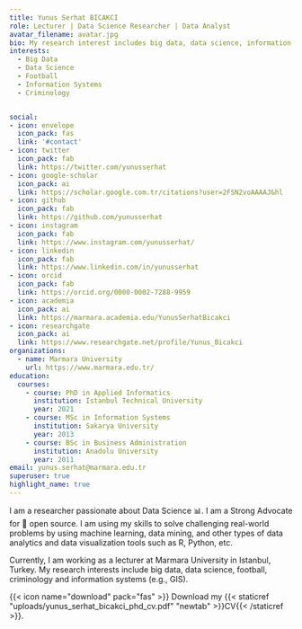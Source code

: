 ```yaml
---
title: Yunus Serhat BICAKCI
role: Lecturer | Data Science Researcher | Data Analyst
avatar_filename: avatar.jpg
bio: My research interest includes big data, data science, information systems, football, criminology. 
interests:
  - Big Data
  - Data Science
  - Football
  - Information Systems
  - Criminology


social:
- icon: envelope
  icon_pack: fas
  link: '#contact'
- icon: twitter
  icon_pack: fab
  link: https://twitter.com/yunusserhat
- icon: google-scholar
  icon_pack: ai
  link: https://scholar.google.com.tr/citations?user=2FSN2voAAAAJ&hl
- icon: github
  icon_pack: fab
  link: https://github.com/yunusserhat
- icon: instagram
  icon_pack: fab
  link: https://www.instagram.com/yunusserhat/
- icon: linkedin
  icon_pack: fab
  link: https://www.linkedin.com/in/yunusserhat
- icon: orcid
  icon_pack: fab
  link: https://orcid.org/0000-0002-7288-9959
- icon: academia
  icon_pack: ai
  link: https://marmara.academia.edu/YunusSerhatBicakci
- icon: researchgate
  icon_pack: ai
  link: https://www.researchgate.net/profile/Yunus_Bicakci
organizations:
  - name: Marmara University
    url: https://www.marmara.edu.tr/
education:
  courses:
    - course: PhD in Applied Informatics
      institution: Istanbul Technical University
      year: 2021
    - course: MSc in Information Systems
      institution: Sakarya University
      year: 2013
    - course: BSc in Business Administration
      institution: Anadolu University
      year: 2011
email: yunus.serhat@marmara.edu.tr
superuser: true
highlight_name: true
---
```


I am a researcher passionate about Data Science 📊. I am a Strong Advocate for 📜 open source. I am using my skills to solve challenging real-world problems by using machine learning, data mining, and other types of data analytics and data visualization tools such as R, Python, etc.

Currently, I am working as a lecturer at Marmara University in Istanbul, Turkey. My research interests include big data, data science, football, criminology and information systems (e.g., GIS).


{{< icon name="download" pack="fas" >}} Download my {{< staticref "uploads/yunus_serhat_bicakci_phd_cv.pdf" "newtab" >}}CV{{< /staticref >}}.
